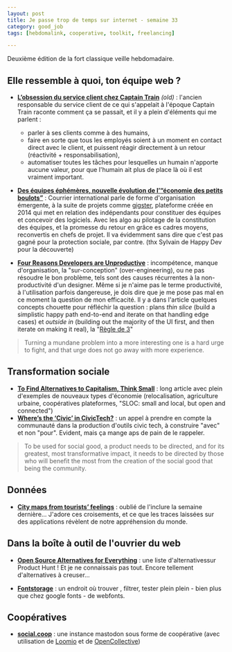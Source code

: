```yaml
---
layout: post
title: Je passe trop de temps sur internet - semaine 33
category: good_job
tags: [hebdomalink, cooperative, toolkit, freelancing]

---
```


Deuxième édition de la fort classique veille hebdomadaire.

<!--more-->

## Elle ressemble à quoi, ton équipe web ?

- **[L’obsession du service client chez Captain Train](https://medium.com/@djo/obsession-service-client-captain-train-cb0b91467fd9)** *(old)* : l'ancien responsable du service client de ce qui s'appelait à l'époque Captain Train raconte comment ça se passait, et il y a plein d'éléments qui me parlent :
  - parler à ses clients comme à des humains,
  - faire en sorte que tous les employés soient à un moment en contact direct avec le client, et puissent réagir directement à un retour (réactivité + responsabilisation),
  - automatiser toutes les tâches pour lesquelles un humain n'apporte aucune valeur, pour que l'humain ait plus de place là où il est vraiment important.

- **[Des équipes éphémères, nouvelle évolution de l’“économie des petits boulots”](http://www.courrierinternational.com/article/travail-des-equipes-ephemeres-nouvelle-evolution-de-leconomie-des-petits-boulots)** : Courrier international parle de forme d'organisation émergente, à la suite de projets comme  [gigster](https://gigster.com/), plateforme créée en 2014 qui met en relation des indépendants pour constituer des équipes et concevoir des logiciels. Avec les algo au pilotage de la constitution des équipes, et la promesse du retour en grâce es cadres moyens, reconvertis en chefs de projet. Il va évidemment sans dire que c'est pas gagné pour la protection sociale, par contre. (thx Sylvain de Happy Dev pour la découverte)

- **[Four Reasons Developers are Unproductive](http://naildrivin5.com/blog/2017/07/17/four-reasons-why-developers-are-unproductive.html)** : incompétence, manque d'organisation, la "sur-conception" (over-engineering), ou ne pas résoudre le bon problème, tels sont des causes récurrentes à la non-productivité d'un designer. Même si je n'aime pas le terme productivité, à l'utilisation parfois dangereuse, je dois dire que je me pose pas mal en ce moment la question de mon efficacité. Il y a dans l'article quelques concepts chouette pour réfléchir la question : plans *thin slice* (build a simplistic happy path end-to-end and iterate on that handling edge cases) et *outside in* (building out the majority of the UI first, and then iterate on making it real), la "[Règle de 3](http://pragmati.st/2013/07/19/build-it-twice/)"

> Turning a mundane problem into a more interesting one is a hard urge to fight, and that urge does not go away with more experience.

## Transformation sociale

- **[To Find Alternatives to Capitalism, Think Small](https://www.thenation.com/article/to-find-alternatives-to-capitalism-think-small/)** : long article avec plein d'exemples de nouveaux types d'économie (relocalisation, agriculture urbaine, coopératives plateformes, "SLOC: small and local, but open and connected")
- **[Where’s the ‘Civic’ in CivicTech?](https://medium.com/@pollicy/dear-civic-technologists-lets-build-with-not-for-bbead12361ad)** : un appel à prendre en compte la communauté dans la production d'outils civic tech, à construire "avec" et non "pour". Evident, mais ça mange aps de pain de le rappeler.

> To be used for social good, a product needs to be directed, and for its greatest, most transformative impact, it needs to be directed by those who will benefit the most from the creation of the social good that being the community.

## Données

- **[City maps from tourists’ feelings](http://barregi.com/airbnbmaps)** : oublié de l'inclure la semaine dernière... J'adore ces croisements, et ce que les traces laissées sur des applications révèlent de notre appréhension du monde.

## Dans la boîte à outil de l'ouvrier du web

- **[Open Source Alternatives for Everything](https://www.producthunt.com/@erwblo/collections/open-source-alternatives-for-everything)** : une liste d'alternativessur Product Hunt ! Et je ne connaissais pas tout. Encore tellement d'alternatives à creuser...

- **[Fontstorage](https://fontstorage.com)** : un endroit où trouver , filtrer, tester plein plein - bien plus que chez google fonts - de webfonts.


## Coopératives

- **[social.coop](https://social.coop/about)** : une instance mastodon sous forme de coopérative (avec utilisation de [Loomio](https://www.loomio.org/g/ibncxoDR) et de [OpenCollective](https://opencollective.com/socialcoop))

